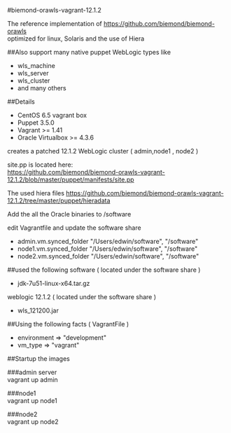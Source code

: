#biemond-orawls-vagrant-12.1.2

The reference implementation of https://github.com/biemond/biemond-orawls  
optimized for linux, Solaris and the use of Hiera

##Also support many native puppet WebLogic types like 
- wls_machine
- wls_server
- wls_cluster 
- and many others

##Details
- CentOS 6.5 vagrant box
- Puppet 3.5.0
- Vagrant >= 1.41
- Oracle Virtualbox >= 4.3.6 

creates a patched 12.1.2 WebLogic cluster ( admin,node1 , node2 )

site.pp is located here:  
https://github.com/biemond/biemond-orawls-vagrant-12.1.2/blob/master/puppet/manifests/site.pp  

The used hiera files https://github.com/biemond/biemond-orawls-vagrant-12.1.2/tree/master/puppet/hieradata

Add the all the Oracle binaries to /software

edit Vagrantfile and update the software share
- admin.vm.synced_folder "/Users/edwin/software", "/software"
- node1.vm.synced_folder "/Users/edwin/software", "/software"
- node2.vm.synced_folder "/Users/edwin/software", "/software"


##used the following software ( located under the software share )
- jdk-7u51-linux-x64.tar.gz

weblogic 12.1.2  ( located under the software share )
- wls_121200.jar

##Using the following facts ( VagrantFile )

- environment => "development"
- vm_type     => "vagrant"

##Startup the images

###admin server  
vagrant up admin

###node1  
vagrant up node1

###node2  
vagrant up node2

